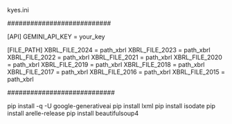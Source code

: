 kyes.ini

###########################

[API]
GEMINI_API_KEY = your_key

[FILE_PATH]
XBRL_FILE_2024 = path_xbrl
XBRL_FILE_2023 = path_xbrl
XBRL_FILE_2022 = path_xbrl
XBRL_FILE_2021 = path_xbrl
XBRL_FILE_2020 = path_xbrl
XBRL_FILE_2019 = path_xbrl
XBRL_FILE_2018 = path_xbrl
XBRL_FILE_2017 = path_xbrl
XBRL_FILE_2016 = path_xbrl
XBRL_FILE_2015 = path_xbrl

############################


pip install -q -U google-generativeai
pip install lxml
pip install isodate
pip install arelle-release
pip install beautifulsoup4
